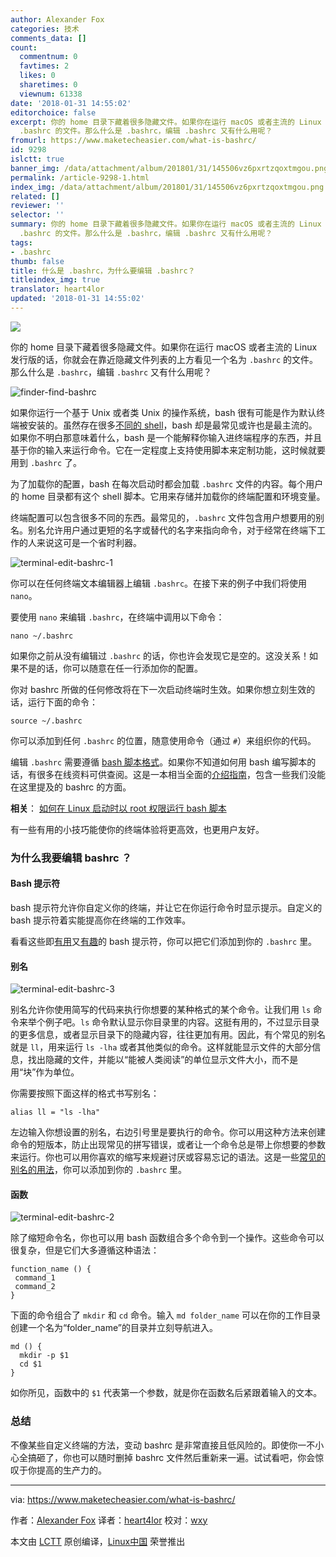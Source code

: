 ```yaml
---
author: Alexander Fox
categories: 技术
comments_data: []
count:
  commentnum: 0
  favtimes: 2
  likes: 0
  sharetimes: 0
  viewnum: 61338
date: '2018-01-31 14:55:02'
editorchoice: false
excerpt: 你的 home 目录下藏着很多隐藏文件。如果你在运行 macOS 或者主流的 Linux 发行版的话，你就会在靠近隐藏文件列表的上方看见一个名为
  .bashrc 的文件。那么什么是 .bashrc，编辑 .bashrc 又有什么用呢？
fromurl: https://www.maketecheasier.com/what-is-bashrc/
id: 9298
islctt: true
banner_img: /data/attachment/album/201801/31/145506vz6pxrtzqoxtmgou.png
permalink: /article-9298-1.html
index_img: /data/attachment/album/201801/31/145506vz6pxrtzqoxtmgou.png.thumb.jpg
related: []
reviewer: ''
selector: ''
summary: 你的 home 目录下藏着很多隐藏文件。如果你在运行 macOS 或者主流的 Linux 发行版的话，你就会在靠近隐藏文件列表的上方看见一个名为
  .bashrc 的文件。那么什么是 .bashrc，编辑 .bashrc 又有什么用呢？
tags:
- .bashrc
thumb: false
title: 什么是 .bashrc，为什么要编辑 .bashrc？
titleindex_img: true
translator: heart4lor
updated: '2018-01-31 14:55:02'
---
```


![](/data/attachment/album/201801/31/145506vz6pxrtzqoxtmgou.png)


你的 home 目录下藏着很多隐藏文件。如果你在运行 macOS 或者主流的 Linux 发行版的话，你就会在靠近隐藏文件列表的上方看见一个名为 `.bashrc` 的文件。那么什么是 `.bashrc`，编辑 `.bashrc` 又有什么用呢？


![finder-find-bashrc](/data/attachment/album/201801/31/145506am14t1jmx4tjzq17.png "finder-find-bashrc")


如果你运行一个基于 Unix 或者类 Unix 的操作系统，bash 很有可能是作为默认终端被安装的。虽然存在很多[不同的 shell](https://www.maketecheasier.com/alternative-linux-shells/)，bash 却是最常见或许也是最主流的。如果你不明白那意味着什么，bash 是一个能解释你输入进终端程序的东西，并且基于你的输入来运行命令。它在一定程度上支持使用脚本来定制功能，这时候就要用到 `.bashrc` 了。


为了加载你的配置，bash 在每次启动时都会加载 `.bashrc` 文件的内容。每个用户的 home 目录都有这个 shell 脚本。它用来存储并加载你的终端配置和环境变量。


终端配置可以包含很多不同的东西。最常见的，`.bashrc` 文件包含用户想要用的别名。别名允许用户通过更短的名字或替代的名字来指向命令，对于经常在终端下工作的人来说这可是一个省时利器。


![terminal-edit-bashrc-1](/data/attachment/album/201801/31/145507bxspgcpiizi4nnng.png "terminal-edit-bashrc-1")


你可以在任何终端文本编辑器上编辑 `.bashrc`。在接下来的例子中我们将使用 `nano`。


要使用 `nano` 来编辑 `.bashrc`，在终端中调用以下命令：



```
nano ~/.bashrc

```

如果你之前从没有编辑过 `.bashrc` 的话，你也许会发现它是空的。这没关系！如果不是的话，你可以随意在任一行添加你的配置。


你对 bashrc 所做的任何修改将在下一次启动终端时生效。如果你想立刻生效的话，运行下面的命令：



```
source ~/.bashrc

```

你可以添加到任何 `.bashrc` 的位置，随意使用命令（通过 `#`）来组织你的代码。


编辑 `.bashrc` 需要遵循 [bash 脚本格式](http://tldp.org/HOWTO/Bash-Prog-Intro-HOWTO.html)。如果你不知道如何用 bash 编写脚本的话，有很多在线资料可供查阅。这是一本相当全面的[介绍指南](https://www.digitalocean.com/community/tutorials/an-introduction-to-useful-bash-aliases-and-functions)，包含一些我们没能在这里提及的 bashrc 的方面。


**相关**： [如何在 Linux 启动时以 root 权限运行 bash 脚本](https://www.maketecheasier.com/run-bash-script-as-root-during-startup-linux/ "How to Run Bash Script as Root During Startup on Linux")


有一些有用的小技巧能使你的终端体验将更高效，也更用户友好。


### 为什么我要编辑 bashrc ？


#### Bash 提示符


bash 提示符允许你自定义你的终端，并让它在你运行命令时显示提示。自定义的 bash 提示符着实能提高你在终端的工作效率。


看看这些即[有用](https://www.maketecheasier.com/8-useful-and-interesting-bash-prompts/)又[有趣](https://www.maketecheasier.com/more-useful-and-interesting-bash-prompts/)的 bash 提示符，你可以把它们添加到你的 `.bashrc` 里。


#### 别名


![terminal-edit-bashrc-3](/data/attachment/album/201801/31/145509t7n1tnnqwnnn6tnn.png "terminal-edit-bashrc-3")


别名允许你使用简写的代码来执行你想要的某种格式的某个命令。让我们用 `ls` 命令来举个例子吧。`ls` 命令默认显示你目录里的内容。这挺有用的，不过显示目录的更多信息，或者显示目录下的隐藏内容，往往更加有用。因此，有个常见的别名就是 `ll`，用来运行 `ls -lha` 或者其他类似的命令。这样就能显示文件的大部分信息，找出隐藏的文件，并能以“能被人类阅读”的单位显示文件大小，而不是用“块”作为单位。


你需要按照下面这样的格式书写别名：



```
alias ll = "ls -lha"

```

左边输入你想设置的别名，右边引号里是要执行的命令。你可以用这种方法来创建命令的短版本，防止出现常见的拼写错误，或者让一个命令总是带上你想要的参数来运行。你也可以用你喜欢的缩写来规避讨厌或容易忘记的语法。这是一些[常见的别名的用法](https://www.maketecheasier.com/install-software-in-various-linux-distros/#aliases)，你可以添加到你的 `.bashrc` 里。


#### 函数


![terminal-edit-bashrc-2](/data/attachment/album/201801/31/145509hbz59nzan249fs95.png "terminal-edit-bashrc-2")


除了缩短命令名，你也可以用 bash 函数组合多个命令到一个操作。这些命令可以很复杂，但是它们大多遵循这种语法：



```
function_name () {
 command_1
 command_2
}

```

下面的命令组合了 `mkdir` 和 `cd` 命令。输入 `md folder_name` 可以在你的工作目录创建一个名为“folder\_name”的目录并立刻导航进入。



```
md () {
  mkdir -p $1
  cd $1 
}

```

如你所见，函数中的 `$1` 代表第一个参数，就是你在函数名后紧跟着输入的文本。


### 总结


不像某些自定义终端的方法，变动 bashrc 是非常直接且低风险的。即使你一不小心全搞砸了，你也可以随时删掉 bashrc 文件然后重新来一遍。试试看吧，你会惊叹于你提高的生产力的。




---


via: <https://www.maketecheasier.com/what-is-bashrc/>


作者：[Alexander Fox](https://www.maketecheasier.com/author/alexfox/) 译者：[heart4lor](https://github.com/heart4lor) 校对：[wxy](https://github.com/wxy)


本文由 [LCTT](https://github.com/LCTT/TranslateProject) 原创编译，[Linux中国](https://linux.cn/) 荣誉推出
